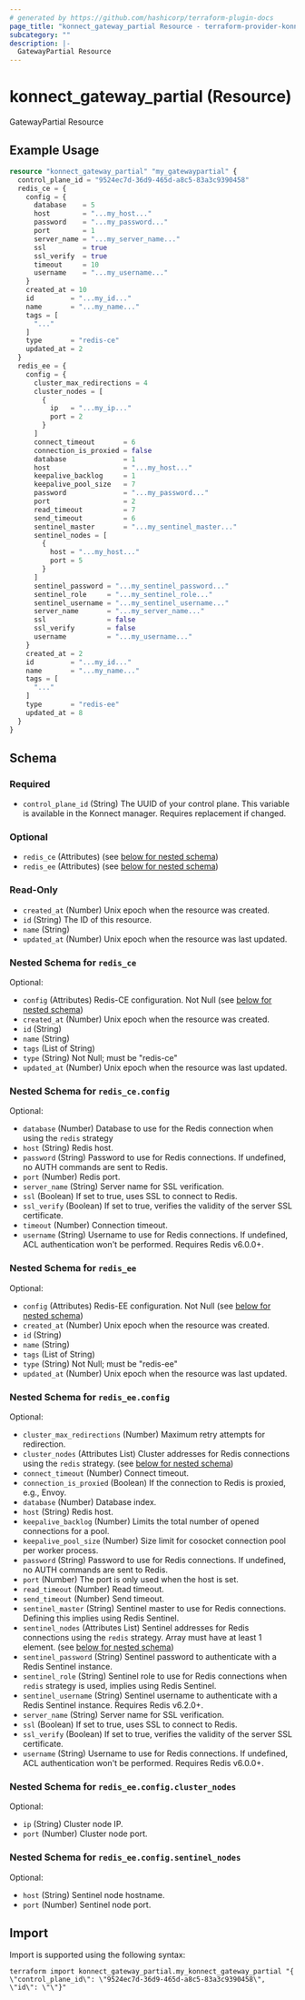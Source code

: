 ```yaml
---
# generated by https://github.com/hashicorp/terraform-plugin-docs
page_title: "konnect_gateway_partial Resource - terraform-provider-konnect"
subcategory: ""
description: |-
  GatewayPartial Resource
---
```


# konnect_gateway_partial (Resource)

GatewayPartial Resource

## Example Usage

```terraform
resource "konnect_gateway_partial" "my_gatewaypartial" {
  control_plane_id = "9524ec7d-36d9-465d-a8c5-83a3c9390458"
  redis_ce = {
    config = {
      database    = 5
      host        = "...my_host..."
      password    = "...my_password..."
      port        = 1
      server_name = "...my_server_name..."
      ssl         = true
      ssl_verify  = true
      timeout     = 10
      username    = "...my_username..."
    }
    created_at = 10
    id         = "...my_id..."
    name       = "...my_name..."
    tags = [
      "..."
    ]
    type       = "redis-ce"
    updated_at = 2
  }
  redis_ee = {
    config = {
      cluster_max_redirections = 4
      cluster_nodes = [
        {
          ip   = "...my_ip..."
          port = 2
        }
      ]
      connect_timeout       = 6
      connection_is_proxied = false
      database              = 1
      host                  = "...my_host..."
      keepalive_backlog     = 1
      keepalive_pool_size   = 7
      password              = "...my_password..."
      port                  = 2
      read_timeout          = 7
      send_timeout          = 6
      sentinel_master       = "...my_sentinel_master..."
      sentinel_nodes = [
        {
          host = "...my_host..."
          port = 5
        }
      ]
      sentinel_password = "...my_sentinel_password..."
      sentinel_role     = "...my_sentinel_role..."
      sentinel_username = "...my_sentinel_username..."
      server_name       = "...my_server_name..."
      ssl               = false
      ssl_verify        = false
      username          = "...my_username..."
    }
    created_at = 2
    id         = "...my_id..."
    name       = "...my_name..."
    tags = [
      "..."
    ]
    type       = "redis-ee"
    updated_at = 8
  }
}
```

<!-- schema generated by tfplugindocs -->
## Schema

### Required

- `control_plane_id` (String) The UUID of your control plane. This variable is available in the Konnect manager. Requires replacement if changed.

### Optional

- `redis_ce` (Attributes) (see [below for nested schema](#nestedatt--redis_ce))
- `redis_ee` (Attributes) (see [below for nested schema](#nestedatt--redis_ee))

### Read-Only

- `created_at` (Number) Unix epoch when the resource was created.
- `id` (String) The ID of this resource.
- `name` (String)
- `updated_at` (Number) Unix epoch when the resource was last updated.

<a id="nestedatt--redis_ce"></a>
### Nested Schema for `redis_ce`

Optional:

- `config` (Attributes) Redis-CE configuration. Not Null (see [below for nested schema](#nestedatt--redis_ce--config))
- `created_at` (Number) Unix epoch when the resource was created.
- `id` (String)
- `name` (String)
- `tags` (List of String)
- `type` (String) Not Null; must be "redis-ce"
- `updated_at` (Number) Unix epoch when the resource was last updated.

<a id="nestedatt--redis_ce--config"></a>
### Nested Schema for `redis_ce.config`

Optional:

- `database` (Number) Database to use for the Redis connection when using the `redis` strategy
- `host` (String) Redis host.
- `password` (String) Password to use for Redis connections. If undefined, no AUTH commands are sent to Redis.
- `port` (Number) Redis port.
- `server_name` (String) Server name for SSL verification.
- `ssl` (Boolean) If set to true, uses SSL to connect to Redis.
- `ssl_verify` (Boolean) If set to true, verifies the validity of the server SSL certificate.
- `timeout` (Number) Connection timeout.
- `username` (String) Username to use for Redis connections. If undefined, ACL authentication won't be performed. Requires Redis v6.0.0+.



<a id="nestedatt--redis_ee"></a>
### Nested Schema for `redis_ee`

Optional:

- `config` (Attributes) Redis-EE configuration. Not Null (see [below for nested schema](#nestedatt--redis_ee--config))
- `created_at` (Number) Unix epoch when the resource was created.
- `id` (String)
- `name` (String)
- `tags` (List of String)
- `type` (String) Not Null; must be "redis-ee"
- `updated_at` (Number) Unix epoch when the resource was last updated.

<a id="nestedatt--redis_ee--config"></a>
### Nested Schema for `redis_ee.config`

Optional:

- `cluster_max_redirections` (Number) Maximum retry attempts for redirection.
- `cluster_nodes` (Attributes List) Cluster addresses for Redis connections using the `redis` strategy. (see [below for nested schema](#nestedatt--redis_ee--config--cluster_nodes))
- `connect_timeout` (Number) Connect timeout.
- `connection_is_proxied` (Boolean) If the connection to Redis is proxied, e.g., Envoy.
- `database` (Number) Database index.
- `host` (String) Redis host.
- `keepalive_backlog` (Number) Limits the total number of opened connections for a pool.
- `keepalive_pool_size` (Number) Size limit for cosocket connection pool per worker process.
- `password` (String) Password to use for Redis connections. If undefined, no AUTH commands are sent to Redis.
- `port` (Number) The port is only used when the host is set.
- `read_timeout` (Number) Read timeout.
- `send_timeout` (Number) Send timeout.
- `sentinel_master` (String) Sentinel master to use for Redis connections. Defining this implies using Redis Sentinel.
- `sentinel_nodes` (Attributes List) Sentinel addresses for Redis connections using the `redis` strategy. Array must have at least 1 element. (see [below for nested schema](#nestedatt--redis_ee--config--sentinel_nodes))
- `sentinel_password` (String) Sentinel password to authenticate with a Redis Sentinel instance.
- `sentinel_role` (String) Sentinel role to use for Redis connections when `redis` strategy is used, implies using Redis Sentinel.
- `sentinel_username` (String) Sentinel username to authenticate with a Redis Sentinel instance. Requires Redis v6.2.0+.
- `server_name` (String) Server name for SSL verification.
- `ssl` (Boolean) If set to true, uses SSL to connect to Redis.
- `ssl_verify` (Boolean) If set to true, verifies the validity of the server SSL certificate.
- `username` (String) Username to use for Redis connections. If undefined, ACL authentication won't be performed. Requires Redis v6.0.0+.

<a id="nestedatt--redis_ee--config--cluster_nodes"></a>
### Nested Schema for `redis_ee.config.cluster_nodes`

Optional:

- `ip` (String) Cluster node IP.
- `port` (Number) Cluster node port.


<a id="nestedatt--redis_ee--config--sentinel_nodes"></a>
### Nested Schema for `redis_ee.config.sentinel_nodes`

Optional:

- `host` (String) Sentinel node hostname.
- `port` (Number) Sentinel node port.

## Import

Import is supported using the following syntax:

```shell
terraform import konnect_gateway_partial.my_konnect_gateway_partial "{ \"control_plane_id\": \"9524ec7d-36d9-465d-a8c5-83a3c9390458\",  \"id\": \"\"}"
```
